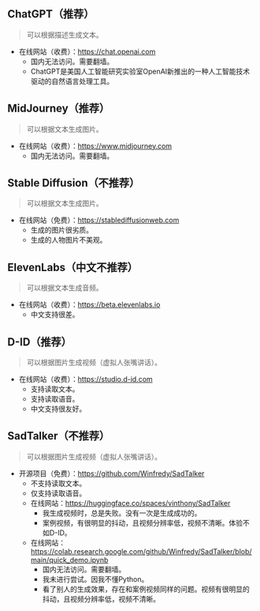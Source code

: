 ## ChatGPT（推荐）
> 可以根据描述生成文本。
* 在线网站（收费）：https://chat.openai.com
  - 国内无法访问。需要翻墙。
  - ChatGPT是美国人工智能研究实验室OpenAI新推出的一种人工智能技术驱动的自然语言处理工具。

## MidJourney（推荐）
> 可以根据文本生成图片。
* 在线网站（收费）：https://www.midjourney.com
  - 国内无法访问。需要翻墙。

## Stable Diffusion（不推荐）
> 可以根据文本生成图片。
* 在线网站（免费）：https://stablediffusionweb.com
  - 生成的图片很劣质。
  - 生成的人物图片不美观。

## ElevenLabs（中文不推荐）
> 可以根据文本生成音频。
* 在线网站（收费）：https://beta.elevenlabs.io
  - 中文支持很差。

## D-ID（推荐）
> 可以根据图片生成视频（虚拟人张嘴讲话）。
* 在线网站（收费）：https://studio.d-id.com
  - 支持读取文本。
  - 支持读取语音。
  - 中文支持很友好。

## SadTalker（不推荐）
> 可以根据图片生成视频（虚拟人张嘴讲话）。
* 开源项目（免费）：https://github.com/Winfredy/SadTalker
  - 不支持读取文本。
  - 仅支持读取语音。
  - 在线网站：https://huggingface.co/spaces/vinthony/SadTalker
    - 我生成视频时，总是失败。没有一次是生成成功的。
    - 案例视频，有很明显的抖动，且视频分辨率低，视频不清晰。体验不如D-ID。
  - 在线网站：https://colab.research.google.com/github/Winfredy/SadTalker/blob/main/quick_demo.ipynb
    - 国内无法访问。需要翻墙。
    - 我未进行尝试。因我不懂Python。
    - 看了别人的生成效果，存在和案例视频同样的问题。视频有很明显的抖动，且视频分辨率低，视频不清晰。
